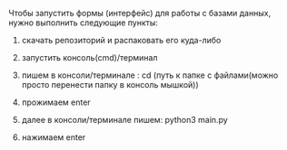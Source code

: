 Чтобы запустить формы (интерфейс) для работы с базами данных, нужно выполнить следующие пункты:

1. скачать репозиторий и распаковать его куда-либо

2. запустить консоль(cmd)/терминал

3. пишем в консоли/терминале : cd (путь к папке с файлами(можно просто перенести папку в консоль мышкой))

4. прожимаем enter

5. далее в консоли/терминале пишем: python3 main.py

6. нажимаем enter


